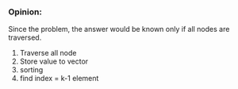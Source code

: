 ### Opinion:

Since the problem, the answer would be known only if all nodes are traversed.

1. Traverse all node
2. Store value to vector
3. sorting
4. find index = k-1 element
